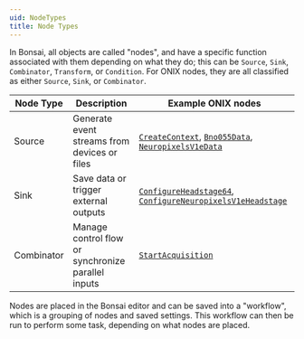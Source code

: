 ```yaml
---
uid: NodeTypes
title: Node Types
---
```


In Bonsai, all objects are called "nodes", and have a specific function associated with them depending on what they do; this can be `Source`, `Sink`, `Combinator`, `Transform`, or `Condition`. For ONIX nodes, they are all classified as either `Source`, `Sink`, or `Combinator`. 

| Node Type | Description | Example ONIX nodes |
| --------- | ----------- | ------------------ |
| Source    | Generate event streams from devices or files | [`CreateContext`](xref:OpenEphys.Onix.CreateContext), [`Bno055Data`](xref:OpenEphys.Onix.Bno055Data), [`NeuropixelsV1eData`](xref:OpenEphys.Onix.NeuropixelsV1eData) |
| Sink      | Save data or trigger external outputs | [`ConfigureHeadstage64`](xref:OpenEphys.Onix.ConfigureHeadstage64), [`ConfigureNeuropixelsV1eHeadstage`](xref:OpenEphys.Onix.ConfigureNeuropixelsV1eHeadstage) |
| Combinator | Manage control flow or synchronize parallel inputs | [`StartAcquisition`](xref:OpenEphys.Onix.StartAcquisition) |

Nodes are placed in the Bonsai editor and can be saved into a "workflow", which is a grouping of nodes and saved settings. This workflow can then be run to perform some task, depending on what nodes are placed.
